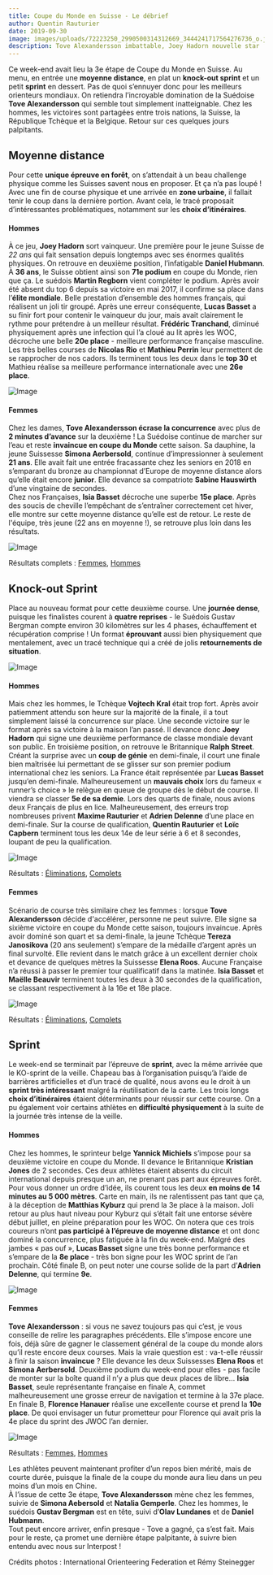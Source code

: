 ```yaml
---
title: Coupe du Monde en Suisse - Le débrief
author: Quentin Rauturier
date: 2019-09-30
image: images/uploads/72223250_2990500314312669_3444241717564276736_o.jpg
description: Tove Alexandersson imbattable, Joey Hadorn nouvelle star
---
```


Ce week-end avait lieu la 3e étape de Coupe du Monde en Suisse. Au menu, en entrée une **moyenne distance**, en plat un **knock-out sprint** et un petit **sprint** en dessert. Pas de quoi s’ennuyer donc pour les meilleurs orienteurs mondiaux. On retiendra l’incroyable domination de la Suédoise **Tove Alexandersson** qui semble tout simplement inatteignable. Chez les hommes, les victoires sont partagées entre trois nations, la Suisse, la République Tchèque et la Belgique. Retour sur ces quelques jours palpitants.
 
## Moyenne distance
Pour cette **unique épreuve en forêt**, on s’attendait à un beau challenge physique comme les Suisses savent nous en proposer. Et ça n’a pas loupé ! Avec une fin de course physique et une arrivée en **zone urbaine**, il fallait tenir le coup dans la dernière portion. Avant cela, le tracé proposait d’intéressantes problématiques, notamment sur les **choix d’itinéraires**.

#### Hommes

À ce jeu, **Joey Hadorn** sort vainqueur. Une première pour le jeune Suisse de *22 ans* qui fait sensation depuis longtemps avec ses énormes qualités physiques. On retrouve en deuxième position, l’infatigable **Daniel Hubmann**. À **36 ans**, le Suisse obtient ainsi son **71e podium** en coupe du Monde, rien que ça. Le suédois **Martin Regborn** vient compléter le podium. Après avoir été absent du top 6 depuis sa victoire en mai 2017, il confirme sa place dans l’**élite mondiale**.
Belle prestation d’ensemble des hommes français, qui réalisent un joli tir groupé. Après une erreur conséquente, **Lucas Basset** a su finir fort pour contenir le vainqueur du jour, mais avait clairement le rythme pour prétendre à un meilleur résultat. **Frédéric Tranchand**, diminué physiquement après une infection qui l’a cloué au lit après les WOC, décroche une belle **20e place** - meilleure performance française masculine. Les très belles courses de **Nicolas Rio** et **Mathieu Perrin** leur permettent de se rapprocher de nos cadors. Ils terminent tous les deux dans le **top 30** et Mathieu réalise sa meilleure performance internationale avec une **26e place**.
 
![Image](images/uploads/FB_IMG_1569824318448.jpg)

#### Femmes
Chez les dames, **Tove Alexandersson écrase la concurrence** avec plus de **2 minutes d’avance** sur la deuxième ! La Suédoise continue de marcher sur l’eau et reste **invaincue en coupe du Monde** cette saison. Sa dauphine, la jeune Suissesse **Simona Aerbersold**, continue d’impressionner à seulement **21 ans**. Elle avait fait une entrée fracassante chez les seniors en 2018 en s’emparant du bronze au championnat d’Europe de moyenne distance alors qu’elle était encore **junior**. Elle devance sa compatriote **Sabine Hauswirth** d’une vingtaine de secondes.  
Chez nos Françaises, **Isia Basset** décroche une superbe **15e place**. Après des soucis de cheville l’empêchant de s’entraîner correctement cet hiver, elle montre sur cette moyenne distance qu’elle est de retour. Le reste de l'équipe, très jeune (22 ans en moyenne !), se retrouve plus loin dans les résultats.  

![Image](images/uploads/FB_IMG_1569824322619.jpg)

Résultats complets : [Femmes](https://www.o-worldcup.ch/woc/wp-content/uploads/wcup2019/rl_wcup_r3_2019_middle_women.pdf), [Hommes](https://www.o-worldcup.ch/woc/wp-content/uploads/wcup2019/rl_wcup_r3_2019_middle_men.pdf)
 
## Knock-out Sprint

Place au nouveau format pour cette deuxième course. Une **journée dense**, puisque les finalistes courent à **quatre reprises** - le Suédois Gustav Bergman compte environ 30 kilomètres sur les 4 phases, échauffement et récupération comprise ! Un format **éprouvant** aussi bien physiquement que mentalement, avec un tracé technique qui a créé de jolis **retournements de situation**.  

![Image](images/uploads/FB_IMG_1569824490518.jpg)

#### Hommes 

Mais chez les hommes, le Tchèque **Vojtech Kral** était trop fort. Après avoir patiemment attendu son heure sur la majorité de la finale, il a tout simplement laissé la concurrence sur place. Une seconde victoire sur le format après sa victoire à la maison l’an passé. Il devance donc **Joey Hadorn** qui signe une deuxième performance de classe mondiale devant son public. En troisième position, on retrouve le Britannique **Ralph Street**. Créant la surprise avec un **coup de génie** en demi-finale, il court une finale bien maîtrisée lui permettant de se glisser sur son premier podium international chez les seniors.
La France était représentée par **Lucas Basset** jusqu’en demi-finale. Malheureusement un **mauvais choix** lors du fameux « runner’s choice » le relègue en queue de groupe dès le début de course. Il viendra se classer **5e de sa demie**. Lors des quarts de finale, nous avions deux Français de plus en lice. Malheureusement, des erreurs trop nombreuses privent **Maxime Rauturier** et **Adrien Delenne** d’une place en demi-finale. Sur la course de qualification, **Quentin Rauturier** et **Loïc Capbern** terminent tous les deux 14e de leur série à 6 et 8 secondes, loupant de peu la qualification.  

![Image](images/uploads/TableauKOhomme.jpg)

Résultats : [Éliminations](http://liveresults.ch/WC2019R3/kos/#/views/M/overview), [Complets](http://www.o-worldcup.ch/woc/wp-content/uploads/wcup2019/rl_wcup_r3_2019_kos_men.pdf)
 
#### Femmes

Scénario de course très similaire chez les femmes : lorsque **Tove Alexandersson** décide d'accélérer, personne ne peut suivre. Elle signe sa sixième victoire en coupe du Monde cette saison, toujours invaincue. Après avoir dominé son quart et sa demi-finale, la jeune Tchèque **Tereza Janosikova** (20 ans seulement) s’empare de la médaille d’argent après un final survolté. Elle revient dans le match grâce à un excellent dernier choix et devance de quelques mètres la Suissesse **Elena Roos**.
Aucune Française n’a réussi à passer le premier tour qualificatif dans la matinée. **Isia Basset** et **Maëlle Beauvir** terminent toutes les deux à 30 secondes de la qualification, se classant respectivement à la 16e et 18e place.  

![Image](images/uploads/TableauKOfemme.jpg)

Résultats : [Éliminations](http://liveresults.ch/WC2019R3/kos/#/views/M/overview), [Complets](https://www.o-worldcup.ch/woc/wp-content/uploads/wcup2019/rl_wcup_r3_2019_kos_women.pdf)

## Sprint

Le week-end se terminait par l’épreuve de **sprint**, avec la même arrivée que le KO-sprint de la veille. Chapeau bas à l’organisation puisqu’à l’aide de barrières artificielles et d’un tracé de qualité, nous avons eu le droit à un **sprint très intéressant** malgré la réutilisation de la carte. Les trois longs **choix d’itinéraires** étaient déterminants pour réussir sur cette course. On a pu également voir certains athlètes en **difficulté physiquement** à la suite de la journée très intense de la veille.

 #### Hommes

Chez les hommes, le sprinteur belge **Yannick Michiels** s’impose pour sa deuxième victoire en coupe du Monde. Il devance le Britannique **Kristian Jones** de 2 secondes. Ces deux athlètes étaient absents du circuit international depuis presque un an, ne prenant pas part aux épreuves forêt. Pour vous donner un ordre d’idée, ils courent tous les deux **en moins de 14 minutes au 5 000 mètres**. Carte en main, ils ne ralentissent pas tant que ça, à la déception de **Matthias Kyburz** qui prend la 3e place à la maison. Joli retour au plus haut niveau pour Kyburz qui s’était fait une entorse sévère début juillet, en pleine préparation pour les WOC. On notera que ces trois coureurs n’ont **pas participé à l’épreuve de moyenne distance** et ont donc dominé la concurrence, plus fatiguée à la fin du week-end. 
Malgré des jambes « pas ouf », **Lucas Basset** signe une très bonne performance et s’empare de la **8e place** - très bon signe pour les WOC sprint de l’an prochain. Côté finale B, on peut noter une course solide de la part d’**Adrien Delenne**, qui termine **9e**.  

![Image](images/uploads/FB_IMG_1569824123788.jpg)

 #### Femmes

**Tove Alexandersson** : si vous ne savez toujours pas qui c’est, je vous conseille de relire les paragraphes précédents. Elle s’impose encore une fois, déjà sûre de gagner le classement général de la coupe du monde alors qu’il reste encore deux courses. Mais la vraie question est : va-t-elle réussir à finir la saison **invaincue** ? Elle devance les deux Suissesses **Elena Roos** et **Simona Aerbersold**. Deuxième podium du week-end pour elles - pas facile de monter sur la boîte quand il n’y a plus que deux places de libre…
**Isia Basset**, seule représentante française en finale A, commet malheureusement une grosse erreur de navigation et termine à la 37e place. En finale B, **Florence Hanauer** réalise une excellente course et prend la **10e place**. De quoi envisager un futur prometteur pour Florence qui avait pris la 4e place du sprint des JWOC l’an dernier.  

![Image](images/uploads/FB_IMG_1569824120401.jpg)

Résultats : [Femmes](https://www.o-worldcup.ch/woc/wp-content/uploads/wcup2019/rl_wcup_r3_2019_sprint_women.pdf), [Hommes](https://www.o-worldcup.ch/woc/wp-content/uploads/wcup2019/rl_wcup_r3_2019_sprint_men.pdf)
 
Les athlètes peuvent maintenant profiter d’un repos bien mérité, mais de courte durée, puisque la finale de la coupe du monde aura lieu dans un peu moins d’un mois en Chine.  
À l’issue de cette 3e étape, **Tove Alexandersson** mène chez les femmes, suivie de **Simona Aebersold** et **Natalia Gemperle**. Chez les hommes, le suédois **Gustav Bergman** est en tête, suivi d’**Olav Lundanes** et de **Daniel Hubmann**.  
Tout peut encore arriver, enfin presque - Tove a gagné, ça s’est fait. Mais pour le reste, ça promet une dernière étape palpitante, à suivre bien entendu avec nous sur Interpost !

Crédits photos : International Orienteering Federation et Rémy Steinegger